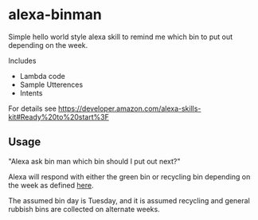 # alexa-binman
Simple hello world style alexa skill to remind me which bin to put out depending on the week.

Includes

* Lambda code
* Sample Utterences 
* Intents

For details see https://developer.amazon.com/alexa-skills-kit#Ready%20to%20start%3F

## Usage
"Alexa ask bin man which bin should I put out next?"

Alexa will respond with either the green bin or recycling bin depending on the week as defined [here](https://www.hartlepool.gov.uk/downloads/file/1899/tuesday_week_1_calendarpdf).

The assumed bin day is Tuesday, and it is assumed recycling and general rubbish bins are collected on alternate weeks.
